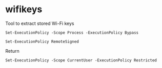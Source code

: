 # wifikeys
Tool to extract stored Wi-Fi keys

```
Set-ExecutionPolicy -Scope Process -ExecutionPolicy Bypass
```

```
Set-ExecutionPolicy RemoteSigned
```

Return

```
Set-ExecutionPolicy -Scope CurrentUser -ExecutionPolicy Restricted
```

```

```
